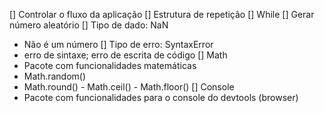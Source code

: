 

[] Controlar o fluxo da aplicação
[] Estrutura de repetição
  []  While
[] Gerar número aleatório
[]  Tipo de dado: NaN
  - Não é um número
[] Tipo de erro: SyntaxError
  - erro de sintaxe; erro de escrita de código
[] Math
  - Pacote com funcionalidades matemáticas
  - Math.random()
  - Math.round() - Math.ceil() - Math.floor()
[] Console
  - Pacote com funcionalidades para o console do devtools (browser)